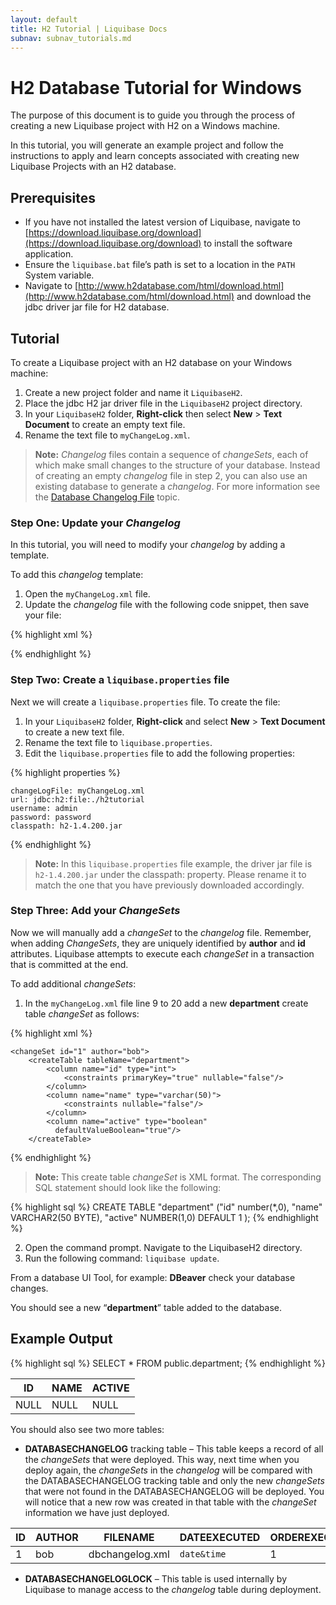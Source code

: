 ```yaml
---
layout: default
title: H2 Tutorial | Liquibase Docs
subnav: subnav_tutorials.md
---
```


# H2 Database Tutorial for Windows
The purpose of this document is to guide you through the process of creating a new Liquibase project with H2 on a Windows machine. 

In this tutorial, you will generate an example project and follow the instructions to apply and learn concepts associated with creating new Liquibase Projects with an H2 database.

## Prerequisites
* If you have not installed the latest version of Liquibase, navigate to [https://download.liquibase.org/download](https://download.liquibase.org/download) to install the software application.
* Ensure the `liquibase.bat` file’s path is set to a location in the `PATH` System variable.
* Navigate to [http://www.h2database.com/html/download.html](http://www.h2database.com/html/download.html) and download the jdbc driver jar file for H2 database.

## Tutorial
To create a Liquibase project with an H2 database on your Windows machine:

1. Create a new project folder and name it `LiquibaseH2`.
2. Place the jdbc H2 jar driver file in the `LiquibaseH2` project directory.
3. In your `LiquibaseH2` folder, **Right-click** then select **New** > **Text Document** to create an empty text file.
4. Rename the text file to `myChangeLog.xml`.
> **Note:** *Changelog* files contain a sequence of *changeSets*, each of which make small changes to the structure of your database. Instead of creating an empty *changelog* file in step 2, you can also use an existing database to generate a *changelog*. For more information see the [Database Changelog File](/documentation/databasechangelog.html) topic.

### Step One: Update your *Changelog*
In this tutorial, you will need to modify your *changelog* by adding a template.

To add this *changelog* template:
1. Open the `myChangeLog.xml` file.
2. Update the *changelog* file with the following code snippet, then save your file:


{% highlight xml %}
  <?xml version="1.0" encoding="UTF-8"?>
  <databaseChangeLog
    xmlns="http://www.liquibase.org/xml/ns/dbchangelog"
    xmlns:xsi="http://www.w3.org/2001/XMLSchema-instance"
    xsi:schemaLocation="http://www.liquibase.org/xml/ns/dbchangelog
    http://www.liquibase.org/xml/ns/dbchangelog/dbchangelog-3.8.xsd">
  </databaseChangeLog>
{% endhighlight %}
<br/>

### Step Two: Create a `liquibase.properties` file
Next we will create a `liquibase.properties` file. To create the file:
1. In your `LiquibaseH2` folder, **Right-click** and select **New** > **Text Document** to create a new text file.
2. Rename the text file to `liquibase.properties`.
3. Edit the `liquibase.properties` file to add the following properties:

{% highlight properties %}

    changeLogFile: myChangeLog.xml
    url: jdbc:h2:file:./h2tutorial
    username: admin
    password: password
    classpath: h2-1.4.200.jar

{% endhighlight %}


> **Note:** In this `liquibase.properties` file example, the driver jar file is `h2-1.4.200.jar` under the classpath: property.  Please rename it to match the one that you have previously downloaded accordingly.

### Step Three: Add your *ChangeSets*
Now we will manually add a *changeSet* to the *changelog* file. Remember, when adding *ChangeSets*, they are uniquely identified by **author** and **id** attributes. Liquibase attempts to execute each *changeSet* in a transaction that is committed at the end. 

To add additional *changeSets*:

1. In the `myChangeLog.xml` file line 9 to 20 add a new **department** create table *changeSet* as follows:

{% highlight xml %}
<?xml version="1.0" encoding="UTF-8"?>

<databaseChangeLog
  xmlns="http://www.liquibase.org/xml/ns/dbchangelog"
  xmlns:xsi="http://www.w3.org/2001/XMLSchema-instance"
  xsi:schemaLocation="http://www.liquibase.org/xml/ns/dbchangelog
         http://www.liquibase.org/xml/ns/dbchangelog/dbchangelog-3.8.xsd">

    <changeSet id="1" author="bob">
        <createTable tableName="department">
            <column name="id" type="int">
                <constraints primaryKey="true" nullable="false"/>
            </column>
            <column name="name" type="varchar(50)">
                <constraints nullable="false"/>
            </column>
            <column name="active" type="boolean"
              defaultValueBoolean="true"/>
        </createTable>
   </changeSet>
</databaseChangeLog>
{% endhighlight %}

> **Note:** This create table *changeSet* is XML format.  The corresponding SQL statement should look like the following:

{% highlight sql %}
CREATE TABLE "department"
  ("id" number(*,0),
   "name" VARCHAR2(50 BYTE),
   "active" NUMBER(1,0) DEFAULT 1
  );
{% endhighlight %}

2. Open the command prompt.  Navigate to the LiquibaseH2 directory.  
3. Run the following command: `liquibase update`.

From a database UI Tool, for example: **DBeaver** check your database changes.

You should see a new “**department**” table added to the database.  

## Example Output

{% highlight sql %}
SELECT * FROM public.department;
{% endhighlight %}


|ID  |NAME  |ACTIVE |
|--|--|--|
|NULL |NULL  |NULL|


You should also see two more tables:
- **DATABASECHANGELOG** tracking table – This table keeps a record of all the *changeSets* that were deployed.  This way, next time when you deploy again, the *changeSets* in the *changelog* will be compared with the DATABASECHANGELOG tracking table and only the new *changeSets* that were not found in the DATABASECHANGELOG will be deployed.  You will notice that a new row was created in that table with the *changeSet* information we have just deployed.


|ID|AUTHOR |FILENAME       |DATEEXECUTED|ORDEREXECUTED|EXECTYPE|MDSUM|...|
|--|--|--|--|--|--|--|--|
|1  |bob   |dbchangelog.xml|`date&time`|1|EXECUTED|`checksumvalue`|...|

-	**DATABASECHANGELOGLOCK** – This table is used internally by Liquibase to manage access to the *changelog* table during deployment.
